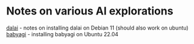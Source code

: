 # Notes on various AI explorations 

[dalai](./dalai.md) - notes on installing dalai on Debian 11 (should also work on ubuntu)
[babyagi](./babyagi.md) - installing babyagi on Ubuntu 22.04
